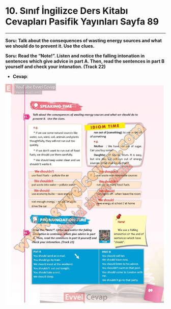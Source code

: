 # 10. Sınıf İngilizce Ders Kitabı Cevapları Pasifik Yayınları Sayfa 89

---

**Soru: Talk about the consequences of wasting energy sources and what we should do to prevent it. Use the clues.**

**Soru: Read the “Note!”. Listen and notice the falling intonation in sentences which give advice in part A. Then, read the sentences in part B yourself and check your intonation. (Track 22)**

-   **Cevap**:

![Image 1](./image_1.jpg)